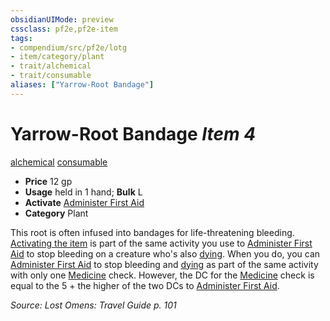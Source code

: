 ```yaml
---
obsidianUIMode: preview
cssclass: pf2e,pf2e-item
tags:
- compendium/src/pf2e/lotg
- item/category/plant
- trait/alchemical
- trait/consumable
aliases: ["Yarrow-Root Bandage"]
---
```

# Yarrow-Root Bandage *Item 4*  
[alchemical](rules/traits/alchemical.md)  [consumable](rules/traits/consumable.md)  

- **Price** 12 gp
- **Usage** held in 1 hand; **Bulk** L
- **Activate** [Administer First Aid](rules/actions/administer-first-aid.md)
- **Category** Plant

This root is often infused into bandages for life-threatening bleeding. [Activating the item](rules/actions/activate-an-item.md) is part of the same activity you use to [Administer First Aid](rules/actions/administer-first-aid.md) to stop bleeding on a creature who's also [dying](rules/conditions.md#Dying). When you do, you can [Administer First Aid](rules/actions/administer-first-aid.md) to stop bleeding and [dying](rules/conditions.md#Dying) as part of the same activity with only one [Medicine](compendium/skills.md#Medicine) check. However, the DC for the [Medicine](compendium/skills.md#Medicine) check is equal to the 5 + the higher of the two DCs to [Administer First Aid](rules/actions/administer-first-aid.md).

*Source: Lost Omens: Travel Guide p. 101*